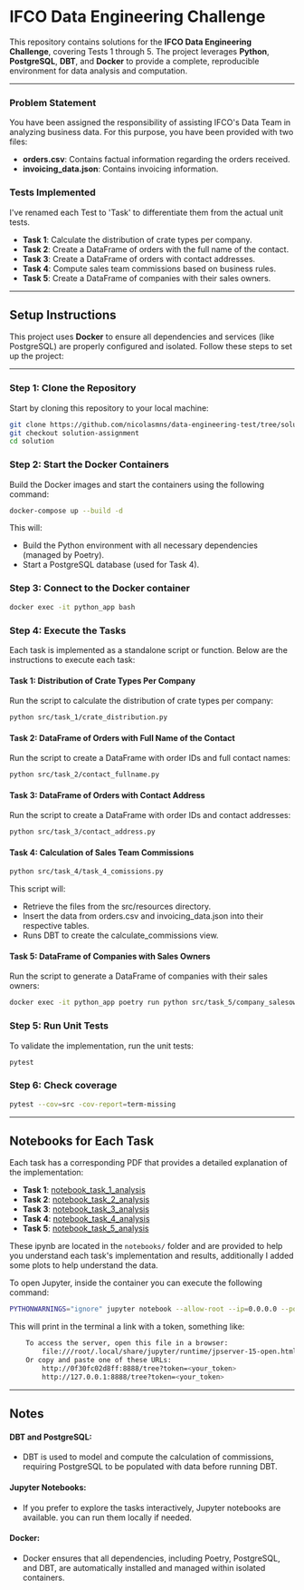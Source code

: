 # IFCO Data Engineering Challenge

This repository contains solutions for the **IFCO Data Engineering Challenge**, covering Tests 1 through 5. The project leverages **Python**, **PostgreSQL**, **DBT**, and **Docker** to provide a complete, reproducible environment for data analysis and computation.

---

### **Problem Statement**

You have been assigned the responsibility of assisting IFCO's Data Team in analyzing business data. For this purpose, you have been provided with two files:

- **orders.csv**: Contains factual information regarding the orders received.
- **invoicing_data.json**: Contains invoicing information.

### **Tests Implemented**

I've renamed each Test to 'Task' to differentiate them from the actual unit tests.

- **Task 1**: Calculate the distribution of crate types per company.
- **Task 2**: Create a DataFrame of orders with the full name of the contact.
- **Task 3**: Create a DataFrame of orders with contact addresses.
- **Task 4**: Compute sales team commissions based on business rules.
- **Task 5**: Create a DataFrame of companies with their sales owners.

---

## **Setup Instructions**

This project uses **Docker** to ensure all dependencies and services (like PostgreSQL) are properly configured and isolated. Follow these steps to set up the project:

---

### Step 1: Clone the Repository

Start by cloning this repository to your local machine:
```bash
git clone https://github.com/nicolasmns/data-engineering-test/tree/solution-assignment
git checkout solution-assignment
cd solution
```

### Step 2: Start the Docker Containers

Build the Docker images and start the containers using the following command:

```bash
docker-compose up --build -d
```

This will:
* Build the Python environment with all necessary dependencies (managed by Poetry).
* Start a PostgreSQL database (used for Task 4).

### Step 3: Connect to the Docker container

```bash
docker exec -it python_app bash
```

### Step 4: Execute the Tasks
Each task is implemented as a standalone script or function. Below are the instructions to execute each task:

#### Task 1: Distribution of Crate Types Per Company
Run the script to calculate the distribution of crate types per company:
```bash
python src/task_1/crate_distribution.py
```

#### Task 2: DataFrame of Orders with Full Name of the Contact
Run the script to create a DataFrame with order IDs and full contact names:
```bash
python src/task_2/contact_fullname.py
```

#### Task 3: DataFrame of Orders with Contact Address
Run the script to create a DataFrame with order IDs and contact addresses:
```bash
python src/task_3/contact_address.py
```

#### Task 4: Calculation of Sales Team Commissions
```bash
python src/task_4/task_4_comissions.py
```
This script will:

- Retrieve the files from the src/resources directory.
- Insert the data from orders.csv and invoicing_data.json into their respective tables.
- Runs DBT to create the calculate_commissions view.

#### Task 5: DataFrame of Companies with Sales Owners
Run the script to generate a DataFrame of companies with their sales owners:
```bash
docker exec -it python_app poetry run python src/task_5/company_salesowners.py
```

### Step 5: Run Unit Tests
To validate the implementation, run the unit tests:

```bash
pytest
```

### Step 6: Check coverage
```bash
pytest --cov=src -cov-report=term-missing
```
---

## Notebooks for Each Task

Each task has a corresponding PDF that provides a detailed explanation of the implementation:

- **Task 1**: [notebook_task_1_analysis](https://github.com/nicolasmns/data-engineering-test/tree/solution-assignment/solution/notebooks/notebook_task_1_analysis.ipynb)
- **Task 2**: [notebook_task_2_analysis](https://github.com/nicolasmns/data-engineering-test/tree/solution-assignment/solution/notebooks/notebook_task_2_analysis.ipynb)
- **Task 3**: [notebook_task_3_analysis](https://github.com/nicolasmns/data-engineering-test/tree/solution-assignment/solution/notebooks/notebook_task_3_analysis.ipynb)
- **Task 4**: [notebook_task_4_analysis](https://github.com/nicolasmns/data-engineering-test/tree/solution-assignment/solution/notebooks/notebook_task_4_analysis.ipynb)
- **Task 5**: [notebook_task_5_analysis](https://github.com/nicolasmns/data-engineering-test/tree/solution-assignment/solution/notebooks/notebook_task_5_analysis.ipynb)

These ipynb are located in the `notebooks/` folder and are provided to help you understand each task's implementation and results, additionally I added some plots to help understand the data.

To open Jupyter, inside the container you can execute the following command:

```bash
PYTHONWARNINGS="ignore" jupyter notebook --allow-root --ip=0.0.0.0 --port=8888
```
This will print in the terminal a link with a token, something like:

```bash
    To access the server, open this file in a browser:
        file:///root/.local/share/jupyter/runtime/jpserver-15-open.html
    Or copy and paste one of these URLs:
        http://0f30fc02d8ff:8888/tree?token=<your_token>
        http://127.0.0.1:8888/tree?token=<your_token>
```
---

## Notes
#### DBT and PostgreSQL:

* DBT is used to model and compute the calculation of commissions, requiring PostgreSQL to be populated with data before running DBT.

#### Jupyter Notebooks:

* If you prefer to explore the tasks interactively, Jupyter notebooks are available. you can run them locally if needed.

#### Docker:
* Docker ensures that all dependencies, including Poetry, PostgreSQL, and DBT, are automatically installed and managed within isolated containers.